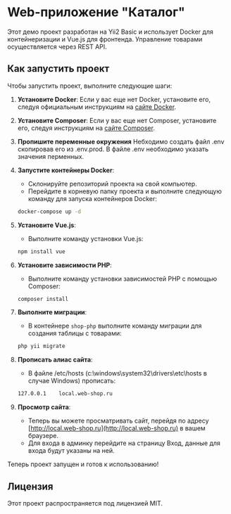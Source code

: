 # Web-приложение "Каталог"

Этот демо проект разработан на Yii2 Basic и использует Docker для контейнеризации и Vue.js для фронтенда. 
Управление товарами осуществляется через REST API.

## Как запустить проект

Чтобы запустить проект, выполните следующие шаги:

1. **Установите Docker**: Если у вас еще нет Docker, установите его, следуя официальным инструкциям на [сайте Docker](https://docs.docker.com/get-docker/).

2. **Установите Composer**: Если у вас еще нет Composer, установите его, следуя инструкциям на [сайте Composer](https://getcomposer.org/download/).

3. **Пропишите переменные окружения** Небходимо создать файл .env скопировав его из .env.prod. В файле .env необходимо указать значения перменных.

4. **Запустите контейнеры Docker**:
   - Склонируйте репозиторий проекта на свой компьютер.
   - Перейдите в корневую папку проекта и выполните следующую команду для запуска контейнеров Docker:

   ```bash
   docker-compose up -d
   ```

5. **Установите Vue.js**:
   - Выполните команду установки Vue.js:

   ```bash
   npm install vue
   ```

6. **Установите зависимости PHP**:
   - Выполните команду установки зависимостей PHP с помощью Composer:

   ```bash
   composer install
   ```

7. **Выполните миграции**:
   - В контейнере `shop-php` выполните команду миграции для создания таблицы с товарами:

   ```bash
   php yii migrate
   ```
8. **Прописать алиас сайта**:
   - В файле /etc/hosts (c:\windows\system32\drivers\etc\hosts в случае Windows) прописать:
   
    ```bash
   127.0.0.1	local.web-shop.ru
   ```

9. **Просмотр сайта**:
   - Теперь вы можете просматривать сайт, перейдя по адресу [http://local.web-shop.ru](http://local.web-shop.ru) в вашем браузере. 
   - Для входа в админку перейдите на страницу Вход, данные для входа будут указаны на ней.

Теперь проект запущен и готов к использованию!

## Лицензия

Этот проект распространяется под лицензией MIT.